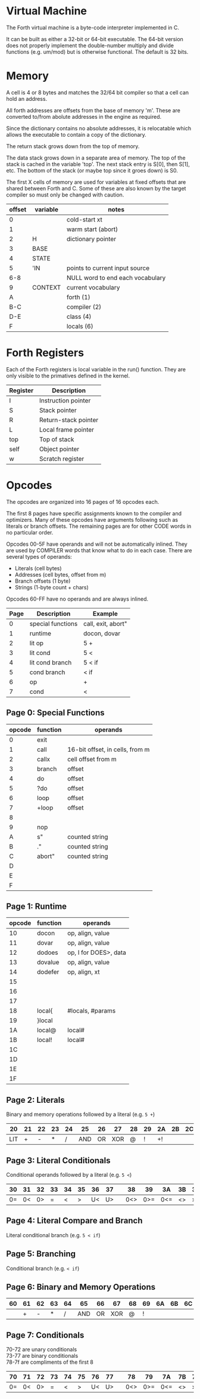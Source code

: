 # Virtual Machine

The Forth virtual machine is a byte-code interpreter implemented in C.

It can be built as either a 32-bit or 64-bit executable.
The 64-bit version does not properly implement the double-number
multiply and divide functions (e.g. um/mod) but is otherwise functional.
The default is 32 bits.

# Memory

A cell is 4 or 8 bytes and matches the 32/64 bit compiler so that a cell can hold an address.

All forth addresses are offsets from the base of memory 'm'.
These are converted to/from abolute addresses in the engine as required.

Since the dictionary contains no absolute addresses,
it is relocatable which allows the executable to contain
a copy of the dictionary.

The return stack grows down from the top of memory.

The data stack grows down in a separate area of memory.
The top of the stack is cached in the variable 'top'.
The next stack entry is S[0], then S[1], etc.
The bottom of the stack (or maybe top since it groes down) is S0.

The first X cells of memory are used for variables at fixed offsets
that are shared between Forth and C.
Some of these are also known by the target compiler so must
only be changed with caution.

| offset | variable  | notes
| -------| ----------| -----
|  0     |           | cold-start xt
|  1     |           | warm start (abort)
|  2     | H         | dictionary pointer
|  3     | BASE      |
|  4     | STATE     |
|  5     | 'IN       | points to current input source
|  6-8   |           | NULL word to end each vocabulary
|  9     | CONTEXT   | current vocabulary
|  A     |           | forth (1)
|  B-C   |           | compiler (2)
|  D-E   |           | class (4)
|  F     |           | locals (6)


# Forth Registers

Each of the Forth registers is local variable in the run() function.
They are only visible to the primatives defined in the kernel.

Register | Description
---- | ----------
I    | Instruction pointer
S    | Stack pointer
R    | Return-stack pointer
L    | Local frame pointer
top  | Top of stack
self | Object pointer
w    | Scratch register

# Opcodes

The opcodes are organized into 16 pages of 16 opcodes each.

The first 8 pages have specific assignments known to the compiler and optimizers.
Many of these opcodes have arguments following such as literals or
branch offsets. The remaining pages are for other CODE words in no particular order.

Opcodes 00-5F have operands and will not be automatically inlined. They are used
by COMPILER words that know what to do in each case.
There are several types of operands:

* Literals (cell bytes)
* Addresses (cell bytes, offset from m)
* Branch offsets (1 byte)
* Strings (1-byte count + chars)

Opcodes 60-FF have no operands and are always inlined.

Page | Description | Example
---- | ----------  | -------
0 | special functions | call, exit, abort"
1 | runtime | docon, dovar
2 | lit op | 5 +
3 | lit cond | 5 <
4 | lit cond branch | 5 < if
5 | cond branch | < if
6 | op | +
7 | cond | <


## Page 0: Special Functions

opcode | function | operands
------ | -------- | -----
0 | exit
1 | call | 16-bit offset, in cells, from m
2 | callx | cell offset from m
3 | branch | offset
4 | do | offset
5 | ?do | offset
6 | loop | offset
7 | +loop | offset
8 |
9 | nop
A | s" | counted string
B | ." | counted string
C | abort" | counted string
D | 
E | 
F | 

## Page 1: Runtime

opcode | function | operands
------ | -------- | -----
10 | docon| op, align, value
11 | dovar | op, align, value
12 | dodoes | op, I for DOES>, data
13 | dovalue | op, align, value
14 | dodefer | op, align, xt
15 | 
16 | 
17 |
18 | local{ | #locals, #params
19 | }local |
1A | local@ | local#
1B | local! | local#
1C |
1D |
1E |
1F |

## Page 2: Literals

Binary and memory operations followed by a literal (e.g. `5 +`)

20  | 21  | 22  | 23  | 24  | 25  | 26  | 27  | 28  | 29  | 2A  | 2B  | 2C  | 2D  | 2E  | 2F
--- | --- | --- | --- | --- | --- | --- | --- | --- | --- | --- | --- | --- | --- | --- | ---
LIT | +   | -   | *   | /   | AND | OR  | XOR | @   | !   | +!


## Page 3: Literal Conditionals

Conditional operands followed by a literal (e.g. `5 <`)

30  | 31  | 32  | 33  | 34  | 35  | 36  | 37  |     | 38  | 39  | 3A  | 3B  | 3C  | 3D  | 3E  | 3F
--- | --- | --- | --- | --- | --- | --- | --- | --- | --- | --- | --- | --- | --- | --- | --- | ---
0=  | 0<  | 0>  | =   | <   | >   | U<  | U>  |     | 0<> | 0>= | 0<= | <>  | >=  | <=  | U>= | U<=

## Page 4: Literal Compare and Branch

Literal conditional branch (e.g. `5 < if`)

## Page 5: Branching

Conditional branch (e.g. `< if`)


## Page 6: Binary and Memory Operations

60  | 61  | 62  | 63  | 64  | 65  | 66  | 67  | 68  | 69  | 6A  | 6B  | 6C  | 6D  | 6E  | 6F
--- | --- | --- | --- | --- | --- | --- | --- | --- | --- | --- | --- | --- | --- | --- | ---
    | +   | -   | *   | /   | AND | OR  | XOR | @   | !

## Page 7: Conditionals

70-72 are unary conditionals  
73-77 are binary conditionals  
78-7f are compliments of the first 8  

70  | 71  | 72  | 73  | 74  | 75  | 76  | 77  |     | 78  | 79  | 7A  | 7B  | 7C  | 7D  | 7E  | 7F
--- | --- | --- | --- | --- | --- | --- | --- | --- | --- | --- | --- | --- | --- | --- | --- | ---
0=  | 0<  | 0>  | =   | <   | >   | U<  | U>  |     | 0<> | 0>= | 0<= | <>  | >=  | <=  | U>= | U<=
